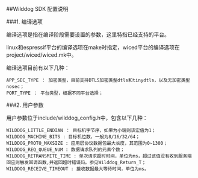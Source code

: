 ##Wilddog SDK 配置说明

###1. 编译选项

编译选项是指在编译阶段需要设置的参数，这里特指已经支持的平台。

linux和espressif平台的编译选项在make时指定，wiced平台的编译选项在project/wiced/wiced.mk中。

编译选项目前有以下几种：

	APP_SEC_TYPE ： 加密类型，目前支持DTLS加密类型dtls和tinydtls，以及无加密类型nosec；
	PORT_TYPE ： 平台类型，根据不同平台选择；

###2. 用户参数

用户参数位于include/wilddog_config.h中，包含以下几种：

	WILDDOG_LITTLE_ENDIAN ： 目标机字节序，如果为小端则该宏值为1；
	WILDDOG_MACHINE_BITS : 目标机位数，一般为8/16/32/64；
	WILDDOG_PROTO_MAXSIZE : 应用层协议数据包最大长度，其范围为0~1300；
	WILDDOG_REQ_QUEUE_NUM : 数据请求队列的元素个数；
	WILDDOG_RETRANSMITE_TIME : 单次请求超时时间，单位为ms，超过该值没有收到服务端回应则触发回调函数,并返回超时错误码。参见Wilddog_Return_T；
	WILDDOG_RECEIVE_TIMEOUT : 接收数据最大等待时间，单位为ms。

